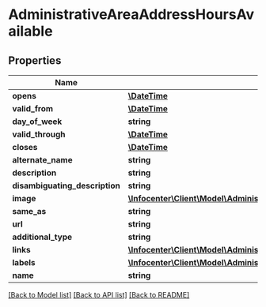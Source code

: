 # AdministrativeAreaAddressHoursAvailable

## Properties
Name | Type | Description | Notes
------------ | ------------- | ------------- | -------------
**opens** | [**\DateTime**](\DateTime.md) |  | [optional] 
**valid_from** | [**\DateTime**](\DateTime.md) |  | [optional] 
**day_of_week** | **string** |  | [optional] 
**valid_through** | [**\DateTime**](\DateTime.md) |  | [optional] 
**closes** | [**\DateTime**](\DateTime.md) |  | [optional] 
**alternate_name** | **string** |  | [optional] 
**description** | **string** |  | [optional] 
**disambiguating_description** | **string** |  | [optional] 
**image** | [**\Infocenter\Client\Model\AdministrativeAreaAddressImage**](AdministrativeAreaAddressImage.md) |  | [optional] 
**same_as** | **string** |  | [optional] 
**url** | **string** |  | [optional] 
**additional_type** | **string** |  | [optional] 
**links** | [**\Infocenter\Client\Model\AdministrativeAreaAddressImageDataGovernanceSourceLink[]**](AdministrativeAreaAddressImageDataGovernanceSourceLink.md) |  | [optional] 
**labels** | [**\Infocenter\Client\Model\AdministrativeAreaAddressLabels[]**](AdministrativeAreaAddressLabels.md) |  | [optional] 
**name** | **string** |  | [optional] 

[[Back to Model list]](../../README.md#documentation-for-models) [[Back to API list]](../../README.md#documentation-for-api-endpoints) [[Back to README]](../../README.md)

